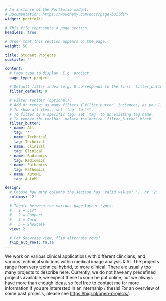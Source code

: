 ```yaml
---
# An instance of the Portfolio widget.
# Documentation: https://wowchemy.com/docs/page-builder/
widget: portfolio

# This file represents a page section.
headless: true

# Order that this section appears on the page.
weight: 50

title: Student Projects
subtitle: ''

content:
  # Page type to display. E.g. project.
  page_type: project

  # Default filter index (e.g. 0 corresponds to the first `filter_button` instance below).
  filter_default: 0

  # Filter toolbar (optional).
  # Add or remove as many filters (`filter_button` instances) as you like.
  # To show all items, set `tag` to "*".
  # To filter by a specific tag, set `tag` to an existing tag name.
  # To remove the toolbar, delete the entire `filter_button` block.
  filter_button:
  - name: All
    tag: '*'
  - name: Technical
    tag: Technical
  - name: Clinical
    tag: Clinical
  - name: Radiomics
    tag: Radiomics
  - name: Pathomics
    tag: Pathomics
  - name: AutoML
    tag: AutoML

design:
  # Choose how many columns the section has. Valid values: '1' or '2'.
  columns: '2'

  # Toggle between the various page layout types.
  #   1 = List
  #   2 = Compact
  #   3 = Card
  #   5 = Showcase
  view: 2

  # For Showcase view, flip alternate rows?
  flip_alt_rows: false
---
```


We work on various clinical applications with different clinicians, and various technical solutions within medical image analysis & AI. The projects range from very technical hybrid, to more clinical. There are usually too many projects to describe here. Currently, we do not have any predefined projects available, we expect these to soon be put online, but we always have more than enough ideas, so feel free to contact me for more information if you are interested in an internship / thesis! For an overview of some past projects, please see https://bigr.nl/open-projects/.
